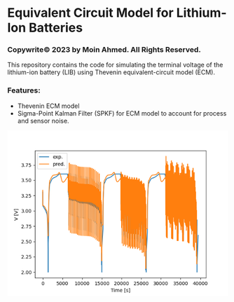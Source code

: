 # Equivalent Circuit Model for Lithium-Ion Batteries
### Copywrite©️ 2023 by Moin Ahmed. All Rights Reserved.

<p>
This repository contains the code for simulating the terminal voltage of the lithium-ion battery (LIB) using 
Thevenin equivalent-circuit model (ECM).
</p>

### Features:
- Thevenin ECM model
- Sigma-Point Kalman Filter (SPKF) for ECM model to account for process and sensor noise.

<img title="" src="https://github.com/m0in92/ECM/blob/main/imgs/example_fig.png" alt="" data-align="inline">




